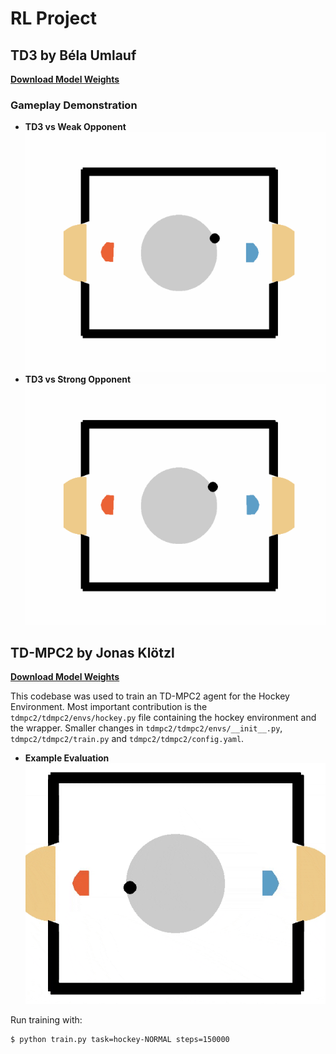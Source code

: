 # RL Project  

## TD3 by Béla Umlauf  

[**Download Model Weights**](https://drive.google.com/drive/folders/126NozgxKaZQaP_XyEHWZUMdtWS82TShI?usp=sharing) 
### Gameplay Demonstration  
- **TD3 vs Weak Opponent**  
  ![Weak Opponent Gameplay](td3/results/evaluation_20250226-141914.gif) 
- **TD3 vs Strong Opponent**  
  ![Weak Opponent Gameplay](td3/results/evaluation_20250226-141922.gif)



## TD-MPC2 by Jonas Klötzl

[**Download Model Weights**](https://drive.google.com/drive/folders/1MkM6Q-X8fcvgn3UfaFKNzriIkRT1n-3p?usp=sharing)

This codebase was used to train an TD-MPC2 agent for the Hockey Environment. Most important contribution is the `tdmpc2/tdmpc2/envs/hockey.py` file containing the hockey environment and the wrapper. Smaller changes in `tdmpc2/tdmpc2/envs/__init__.py`, `tdmpc2/tdmpc2/train.py` and `tdmpc2/tdmpc2/config.yaml`.

- **Example Evaluation**  
  ![Example Gameplay](tdmpc2/evaluation.gif)

Run training with:
```
$ python train.py task=hockey-NORMAL steps=150000
```
